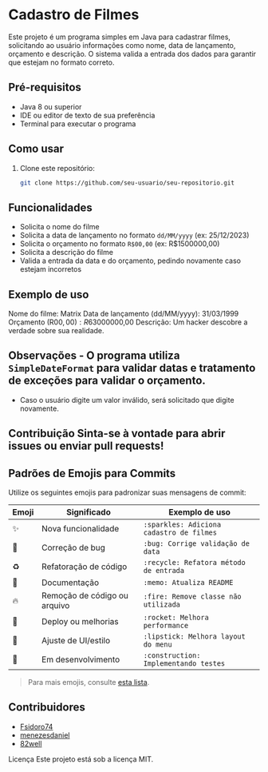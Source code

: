 # Cadastro de Filmes

Este projeto é um programa simples em Java para cadastrar filmes, solicitando ao usuário informações como nome, data de lançamento, orçamento e descrição. O sistema valida a entrada dos dados para garantir que estejam no formato correto.

## Pré-requisitos

- Java 8 ou superior
- IDE ou editor de texto de sua preferência
- Terminal para executar o programa

## Como usar

1. Clone este repositório:
   ```bash
   git clone https://github.com/seu-usuario/seu-repositorio.git


## Funcionalidades

- Solicita o nome do filme
- Solicita a data de lançamento no formato `dd/MM/yyyy` (ex: 25/12/2023)
- Solicita o orçamento no formato `R$00,00` (ex: R$1500000,00)
- Solicita a descrição do filme
- Valida a entrada da data e do orçamento, pedindo novamente caso estejam incorretos

## Exemplo de uso
Nome do filme: Matrix
Data de lançamento (dd/MM/yyyy): 31/03/1999
Orçamento (R$00,00): R$63000000,00
Descrição: Um hacker descobre a verdade sobre sua realidade.


## Observações - O programa utiliza `SimpleDateFormat` para validar datas e tratamento de exceções para validar o orçamento. 
- Caso o usuário digite um valor inválido, será solicitado que digite novamente.
  
## Contribuição Sinta-se à vontade para abrir issues ou enviar pull requests!

## Padrões de Emojis para Commits

Utilize os seguintes emojis para padronizar suas mensagens de commit:

| Emoji        | Significado                  | Exemplo de uso                          |
|--------------|-----------------------------|-----------------------------------------|
| :sparkles:   | Nova funcionalidade         | `:sparkles: Adiciona cadastro de filmes`|
| :bug:        | Correção de bug             | `:bug: Corrige validação de data`       |
| :recycle:    | Refatoração de código       | `:recycle: Refatora método de entrada`  |
| :memo:       | Documentação                | `:memo: Atualiza README`                |
| :fire:       | Remoção de código ou arquivo| `:fire: Remove classe não utilizada`    |
| :rocket:     | Deploy ou melhorias         | `:rocket: Melhora performance`          |
| :lipstick:   | Ajuste de UI/estilo         | `:lipstick: Melhora layout do menu`     |
| :construction:| Em desenvolvimento         | `:construction: Implementando testes`   |

> Para mais emojis, consulte [esta lista](https://gist.github.com/rxaviers/7360908).


## Contribuidores
- [Fsidoro74](https://github.com/Fsidoro74)
- [menezesdaniel](https://github.com/menezesdaniel)
- [82well](https://github.com/82well)


Licença
Este projeto está sob a licença MIT.
